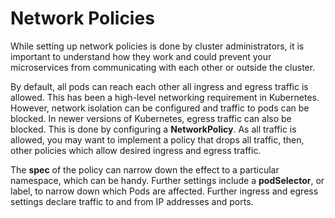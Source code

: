 # Network Policies

While setting up network policies is done by cluster administrators, it is important to understand how they work and could prevent your microservices from communicating with each other or outside the cluster.

By default, all pods can reach each other all ingress and egress traffic is allowed. This has been a high-level networking requirement in Kubernetes. However, network isolation can be configured and traffic to pods can be blocked. In newer versions of Kubernetes, egress traffic can also be blocked. This is done by configuring a **NetworkPolicy**. As all traffic is allowed, you may want to implement a policy that drops all traffic, then, other policies which allow desired ingress and egress traffic.

The **spec** of the policy can narrow down the effect to a particular namespace, which can be handy. Further settings include a **podSelector**, or label, to narrow down which Pods are affected. Further ingress and egress settings declare traffic to and from IP addresses and ports.

